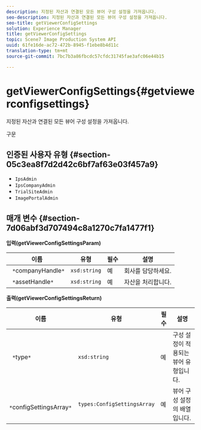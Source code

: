 ```yaml
---
description: 지정된 자산과 연결된 모든 뷰어 구성 설정을 가져옵니다.
seo-description: 지정된 자산과 연결된 모든 뷰어 구성 설정을 가져옵니다.
seo-title: getViewerConfigSettings
solution: Experience Manager
title: getViewerConfigSettings
topic: Scene7 Image Production System API
uuid: 61fe16de-ac72-472b-8945-f1ebe8b4d11c
translation-type: tm+mt
source-git-commit: 7bc7b3a86fbcdc57cfdc31745fae3afc06e44b15

---
```



# getViewerConfigSettings{#getviewerconfigsettings}

지정된 자산과 연결된 모든 뷰어 구성 설정을 가져옵니다.

구문

## 인증된 사용자 유형 {#section-05c3ea8f7d2d42c6bf7af63e03f457a9}

* `IpsAdmin`
* `IpsCompanyAdmin`
* `TrialSiteAdmin`
* `ImagePortalAdmin`

## 매개 변수 {#section-7d06abf3d707494c8a1270c7fa1477f1}

**입력(getViewerConfigSettingsParam)**

| 이름 | 유형 | 필수 | 설명 |
|---|---|---|---|
| ` *`companyHandle`*` | `xsd:string` | 예 | 회사를 담당하세요. |
| ` *`assetHandle`*` | `xsd:string` | 예 | 자산을 처리합니다. |

**출력(getViewerConfigSettingsReturn)**

| 이름 | 유형 | 필수 | 설명 |
|---|---|---|---|
| ` *`type`*` | `xsd:string` | 예 | 구성 설정이 적용되는 뷰어 유형입니다. |
| ` *`configSettingsArray`*` | `types:ConfigSettingsArray` | 예 | 뷰어 구성 설정의 배열입니다. |

